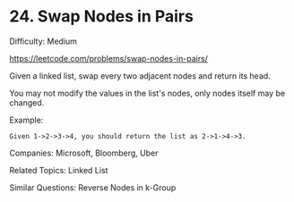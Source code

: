 # 24. Swap Nodes in Pairs

Difficulty: Medium

https://leetcode.com/problems/swap-nodes-in-pairs/

Given a linked list, swap every two adjacent nodes and return its head.

You may not modify the values in the list's nodes, only nodes itself may be changed.

Example:
```
Given 1->2->3->4, you should return the list as 2->1->4->3.
```

Companies: Microsoft, Bloomberg, Uber

Related Topics: Linked List

Similar Questions: Reverse Nodes in k-Group

